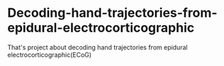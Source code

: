 # Decoding-hand-trajectories-from-epidural-electrocorticographic
That's project about decoding hand trajectories from epidural electrocorticographic(ECoG)
